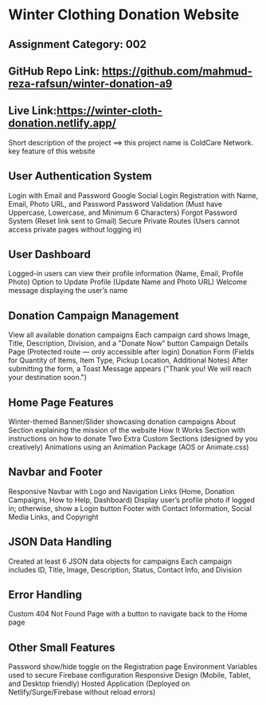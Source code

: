 # Winter Clothing Donation Website

## Assignment Category: 002
## GitHub Repo Link: https://github.com/mahmud-reza-rafsun/winter-donation-a9
## Live Link:https://winter-cloth-donation.netlify.app/


Short description of the project ==> this project name is ColdCare Network.
key feature of this website

## User Authentication System
Login with Email and Password
Google Social Login
Registration with Name, Email, Photo URL, and Password
Password Validation (Must have Uppercase, Lowercase, and Minimum 6 Characters)
Forgot Password System (Reset link sent to Gmail)
Secure Private Routes (Users cannot access private pages without logging in)

## User Dashboard
Logged-in users can view their profile information (Name, Email, Profile Photo)
Option to Update Profile (Update Name and Photo URL)
Welcome message displaying the user’s name

## Donation Campaign Management
View all available donation campaigns
Each campaign card shows Image, Title, Description, Division, and a "Donate Now" button
Campaign Details Page (Protected route — only accessible after login)
Donation Form (Fields for Quantity of Items, Item Type, Pickup Location, Additional Notes)
After submitting the form, a Toast Message appears ("Thank you! We will reach your destination soon.")

## Home Page Features
Winter-themed Banner/Slider showcasing donation campaigns
About Section explaining the mission of the website
How It Works Section with instructions on how to donate
Two Extra Custom Sections (designed by you creatively)
Animations using an Animation Package (AOS or Animate.css)

## Navbar and Footer
Responsive Navbar with Logo and Navigation Links (Home, Donation Campaigns, How to Help, Dashboard)
Display user’s profile photo if logged in; otherwise, show a Login button
Footer with Contact Information, Social Media Links, and Copyright

## JSON Data Handling
Created at least 6 JSON data objects for campaigns
Each campaign includes ID, Title, Image, Description, Status, Contact Info, and Division

## Error Handling
Custom 404 Not Found Page with a button to navigate back to the Home page

## Other Small Features
Password show/hide toggle on the Registration page
Environment Variables used to secure Firebase configuration
Responsive Design (Mobile, Tablet, and Desktop friendly)
Hosted Application (Deployed on Netlify/Surge/Firebase without reload errors)